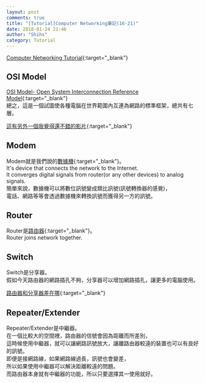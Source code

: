 ```yaml
---
layout: post
comments: true
title: "[Tutorial]Computer Networking筆記(16-21)"
date: 2018-01-24 21:46
author: "Shihs"
category: Tutorial
---
```


[Computer Networking Tutorial](https://www.youtube.com/playlist?list=PL6gx4Cwl9DGBpuvPW0aHa7mKdn_k9SPKO){:target="_blank"}

## **OSI Model**
[OSI Model- Open System Interconnection Reference Model](https://zh.wikipedia.org/wiki/OSI模型){:target="_blank"}<br>
總之，這是一個試圖使各種電腦在世界範圍內互連為網路的標準框架，總共有七層。

[這有另外一個我覺得還不錯的影片](https://tw.voicetube.com/videos/20018){:target="_blank"}



## **Modem**
Modem就是我們說的[數據機](https://zh.wikipedia.org/wiki/调制解调器){:target="_blank"}。<br>
It's device that connects the network to the Internet.<br>
It converges digital signals from router(or any other devices) to analog signals.<br>
簡單來說，數據機可以將數位訊號變成類比訊號(訊號轉換器的感覺)，<br>
電話、網路等等會透過數據機來轉換訊號而獲得另一方的訊號。<br>

## **Router**
Router是[路由器](https://zh.wikipedia.org/wiki/路由器){:target="_blank"}。<br>
Router joins network together.<br>

## **Switch**
Switch是分享器。<br>
假如今天路由器的網路插孔不夠，分享器可以增加網路插孔，讓更多的電腦使用。<br>

[路由器和分享器差在哪](https://www.mobile01.com/topicdetail.php?f=507&t=1631479){:target="_blank"}

## **Repeater/Extender**
Repeater/Extender是中繼器。<br>
在一個比較大的空間裡，路由器的信號會因為距離而所差別，<br>
這時候使用中繼器，就可以讓網路訊號放大，讓離路由器較遠的裝置也可以有良好的訊號。<br>
即便是接網路線，如果網路線過長，訊號也會變差，<br>
所以如果使用中繼器可以解決距離較遠的問題。<br>
而路由器本身就有中繼器的功能，所以只要選擇其一使用就好。<br>


